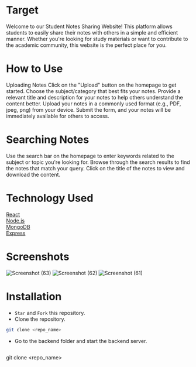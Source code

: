 # Target 
Welcome to our Student Notes Sharing Website! This platform allows students to easily share their notes with others in a simple and efficient manner. Whether you're looking for study materials or want to contribute to the academic community, this website is the perfect place for you.



# How to Use
Uploading Notes
Click on the "Upload" button on the homepage to get started.
Choose the subject/category that best fits your notes.
Provide a relevant title and description for your notes to help others understand the content better.
Upload your notes in a commonly used format (e.g., PDF, jpeg, png) from your device.
Submit the form, and your notes will be immediately available for others to access.

# Searching Notes
Use the search bar on the homepage to enter keywords related to the subject or topic you're looking for.
Browse through the search results to find the notes that match your query.
Click on the title of the notes to view and download the content.

# Technology Used
[React](https://react.dev/)<br>
[Node.js](https://nodejs.org/en)<br>
[MongoDB](https://www.mongodb.com/)<br>
[Express](https://expressjs.com/)<br>

# Screenshots

![Screenshot (63)](https://github.com/king-407/Target/assets/95581750/9bbebdef-0a3c-4d4f-b7ef-46d5d391cab6)
![Screenshot (62)](https://github.com/king-407/Target/assets/95581750/7d9747a1-e40d-4eab-9387-df13a4b6d67c)
![Screenshot (61)](https://github.com/king-407/Target/assets/95581750/e216fcbe-53f6-4446-9be3-d9719d339ab7)

# Installation
- `Star` and `Fork` this repository.
- Clone the repository.

```bash
git clone <repo_name>
```
- Go to the backend folder and start the backend server.
  
  ```bash
git clone <repo_name>
```
  
